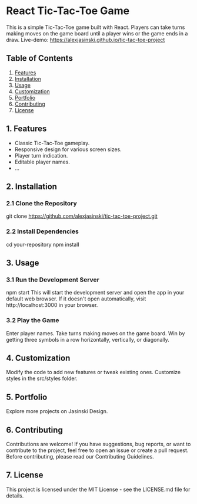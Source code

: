 # React Tic-Tac-Toe Game

This is a simple Tic-Tac-Toe game built with React. Players can take turns making moves on the game board until a player wins or the game ends in a draw.
Live-demo: https://alexjasinski.github.io/tic-tac-toe-project

## Table of Contents

1. [Features](#features)
2. [Installation](#installation)
3. [Usage](#usage)
4. [Customization](#customization)
5. [Portfolio](#portfolio)
6. [Contributing](#contributing)
7. [License](#license)

## 1. Features

- Classic Tic-Tac-Toe gameplay.
- Responsive design for various screen sizes.
- Player turn indication.
- Editable player names.
- ...

## 2. Installation

### 2.1 Clone the Repository
git clone https://github.com/alexjasinski/tic-tac-toe-project.git

### 2.2 Install Dependencies
cd your-repository
npm install
## 3. Usage
### 3.1 Run the Development Server
npm start
This will start the development server and open the app in your default web browser. If it doesn't open automatically, visit http://localhost:3000 in your browser.
### 3.2 Play the Game
Enter player names.
Take turns making moves on the game board.
Win by getting three symbols in a row horizontally, vertically, or diagonally.

## 4. Customization
Modify the code to add new features or tweak existing ones.
Customize styles in the src/styles folder.

## 5. Portfolio
Explore more projects on Jasinski Design.

## 6. Contributing
Contributions are welcome! If you have suggestions, bug reports, or want to contribute to the project, feel free to open an issue or create a pull request. Before contributing, please read our Contributing Guidelines.

## 7. License
This project is licensed under the MIT License - see the LICENSE.md file for details.
